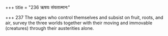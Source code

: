 +++
title = "236 ऋषयः संयतात्मानः"

+++
237	The sages who control themselves and subsist on fruit, roots, and air, survey the three worlds together with their moving and immovable (creatures) through their austerities alone.